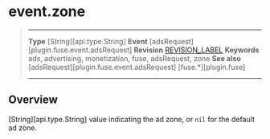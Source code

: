 # event.zone

> --------------------- ------------------------------------------------------------------------------------------
> __Type__              [String][api.type.String]
> __Event__             [adsRequest][plugin.fuse.event.adsRequest]
> __Revision__          [REVISION_LABEL](REVISION_URL)
> __Keywords__          ads, advertising, monetization, fuse, adsRequest, zone
> __See also__			[adsRequest][plugin.fuse.event.adsRequest]
>						[fuse.*][plugin.fuse]
> --------------------- ------------------------------------------------------------------------------------------

## Overview

[String][api.type.String] value indicating the ad zone, or `nil` for the default ad zone.